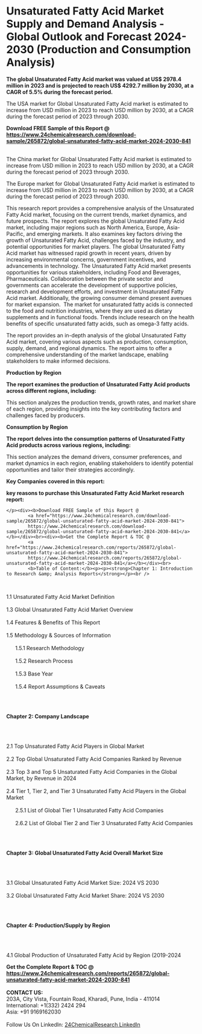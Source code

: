 <h1>Unsaturated Fatty Acid Market Supply and Demand Analysis - Global Outlook and Forecast 2024-2030 (Production and Consumption Analysis)</h1><p><strong>The global Unsaturated Fatty Acid market was valued at US$ 2978.4 million in 2023 and is projected to reach US$ 4292.7 million by 2030, at a CAGR of 5.5% during the forecast period.</strong></p><p>
</p><p>The USA market for Global Unsaturated Fatty Acid market is estimated to increase from USD million in 2023 to reach USD million by 2030, at a CAGR during the forecast period of 2023 through 2030.</p><div><b>Download FREE Sample of this Report @ 
            <a href="https://www.24chemicalresearch.com/download-sample/265872/global-unsaturated-fatty-acid-market-2024-2030-841">
            https://www.24chemicalresearch.com/download-sample/265872/global-unsaturated-fatty-acid-market-2024-2030-841</a></b></div><br><p>
</p><p>The China market for Global Unsaturated Fatty Acid market is estimated to increase from USD million in 2023 to reach USD million by 2030, at a CAGR during the forecast period of 2023 through 2030.</p><p>
</p><p>The Europe market for Global Unsaturated Fatty Acid market is estimated to increase from USD million in 2023 to reach USD million by 2030, at a CAGR during the forecast period of 2023 through 2030.</p><p>
</p><p>This research report provides a comprehensive analysis of the Unsaturated Fatty Acid market, focusing on the current trends, market dynamics, and future prospects. The report explores the global Unsaturated Fatty Acid market, including major regions such as North America, Europe, Asia-Pacific, and emerging markets. It also examines key factors driving the growth of Unsaturated Fatty Acid, challenges faced by the industry, and potential opportunities for market players. The global Unsaturated Fatty Acid market has witnessed rapid growth in recent years, driven by increasing environmental concerns, government incentives, and advancements in technology. The Unsaturated Fatty Acid market presents opportunities for various stakeholders, including Food and Beverages, Pharmaceuticals. Collaboration between the private sector and governments can accelerate the development of supportive policies, research and development efforts, and investment in Unsaturated Fatty Acid market. Additionally, the growing consumer demand present avenues for market expansion.  The market for unsaturated fatty acids is connected to the food and nutrition industries, where they are used as dietary supplements and in functional foods. Trends include research on the health benefits of specific unsaturated fatty acids, such as omega-3 fatty acids.</p><p>
</p><p>The report provides an in-depth analysis of the global Unsaturated Fatty Acid market, covering various aspects such as production, consumption, supply, demand, and regional dynamics. The report aims to offer a comprehensive understanding of the market landscape, enabling stakeholders to make informed decisions.</p><p>
</p><p><strong>Production by Region</strong></p><p>
</p><p><strong>The report examines the production of Unsaturated Fatty Acid products across different regions, including:</strong></p><p>
</p><p>
</p><p>This section analyzes the production trends, growth rates, and market share of each region, providing insights into the key contributing factors and challenges faced by producers.</p><p>
</p><p><strong>Consumption by Region</strong></p><p>
</p><p><strong>The report delves into the consumption patterns of Unsaturated Fatty Acid products across various regions, including:</strong></p><p>
</p><p>
</p><p>This section analyzes the demand drivers, consumer preferences, and market dynamics in each region, enabling stakeholders to identify potential opportunities and tailor their strategies accordingly.</p><p>
<strong>Key Companies covered in this report:</strong></p><p>
</p><p>
</p><p>
</p><p><strong>key reasons to purchase this Unsaturated Fatty Acid Market research report:</strong></p><p>

	</p><div><b>Download FREE Sample of this Report @ 
            <a href="https://www.24chemicalresearch.com/download-sample/265872/global-unsaturated-fatty-acid-market-2024-2030-841">
            https://www.24chemicalresearch.com/download-sample/265872/global-unsaturated-fatty-acid-market-2024-2030-841</a></b></div><br><div><b>Get the Complete Report & TOC @ 
            <a href="https://www.24chemicalresearch.com/reports/265872/global-unsaturated-fatty-acid-market-2024-2030-841">
            https://www.24chemicalresearch.com/reports/265872/global-unsaturated-fatty-acid-market-2024-2030-841</a></b></div><br>
            <b>Table of Content:</b><p><p><strong>Chapter 1: Introduction to Research &amp; Analysis Reports</strong></p><br />
<br />
<p>1.1 Unsaturated Fatty Acid  Market Definition<br /><br />
1.3 Global Unsaturated Fatty Acid  Market Overview<br /><br />
1.4 Features &amp; Benefits of This Report<br /><br />
1.5 Methodology &amp; Sources of Information<br /><br />
&nbsp;&nbsp;&nbsp;&nbsp;&nbsp; 1.5.1 Research Methodology<br /><br />
&nbsp;&nbsp;&nbsp;&nbsp;&nbsp; 1.5.2 Research Process<br /><br />
&nbsp;&nbsp;&nbsp;&nbsp;&nbsp; 1.5.3 Base Year<br /><br />
&nbsp;&nbsp;&nbsp;&nbsp;&nbsp; 1.5.4 Report Assumptions &amp; Caveats</p><br />
<br />
<p><strong>Chapter 2: Company Landscape</strong></p><br />
<br />
<p>2.1 Top Unsaturated Fatty Acid  Players in Global Market<br /><br />
2.2 Top Global Unsaturated Fatty Acid  Companies Ranked by Revenue<br /><br />
2.3 Top 3 and Top 5 Unsaturated Fatty Acid  Companies in the Global Market, by Revenue in 2024<br /><br />
2.4 Tier 1, Tier 2, and Tier 3 Unsaturated Fatty Acid  Players in the Global Market<br /><br />
&nbsp;&nbsp;&nbsp;&nbsp;&nbsp; 2.5.1 List of Global Tier 1 Unsaturated Fatty Acid  Companies<br /><br />
&nbsp;&nbsp;&nbsp;&nbsp;&nbsp; 2.6.2 List of Global Tier 2 and Tier 3 Unsaturated Fatty Acid  Companies</p><br />
<br />
<p><strong>Chapter 3: Global Unsaturated Fatty Acid  Overall Market Size</strong></p><br />
<br />
<p>3.1 Global Unsaturated Fatty Acid  Market Size: 2024 VS 2030<br /><br />
3.2 Global Unsaturated Fatty Acid  Market Share: 2024 VS 2030</p><br />
<br />
<p><strong>Chapter 4: Production/Supply by Region</strong></p><br />
<br />
<p>4.1 Global Production of Unsaturated Fatty Acid  by Region (2019-2024</p><div><b>Get the Complete Report & TOC @ 
            <a href="https://www.24chemicalresearch.com/reports/265872/global-unsaturated-fatty-acid-market-2024-2030-841">
            https://www.24chemicalresearch.com/reports/265872/global-unsaturated-fatty-acid-market-2024-2030-841</a></b></div><br><b>CONTACT US:</b><br>
            203A, City Vista, Fountain Road, Kharadi, Pune, India - 411014<br>
            International: +1(332) 2424 294<br>
            Asia: +91 9169162030 <br><br>
            Follow Us On LinkedIn: <a href="https://www.linkedin.com/company/24chemicalresearch/">24ChemicalResearch LinkedIn</a>